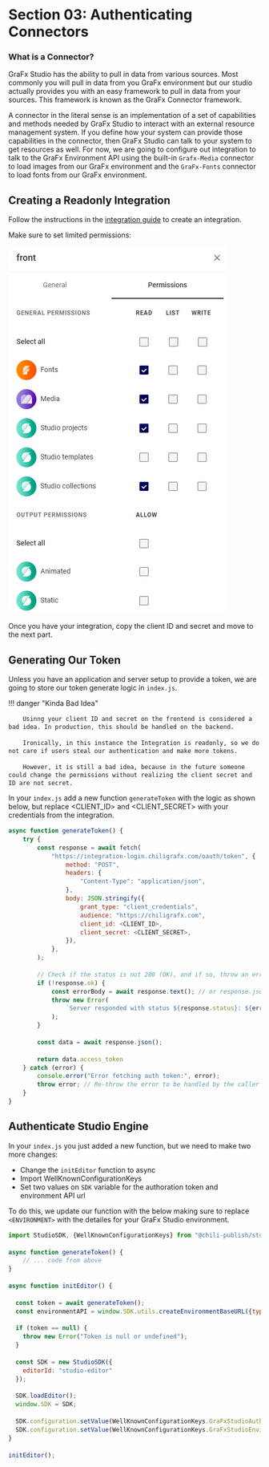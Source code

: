 # Section 03: Authenticating Connectors

### What is a Connector?
GraFx Studio has the ability to pull in data from various sources. Most commonly you will pull in data from you GraFx environment but our studio actually provides you with an easy framework to pull in data from your sources. This framework is known as the GraFx Connector framework.

A connector in the literal sense is an implementation of a set of capabilities and methods needed by GraFx Studio to interact with an external resource management system. If you define how your system can provide those capabilities in the connector, then GraFx Studio can talk to your system to get resources as well. For now, we are going to configure out integration to talk to the GraFx Environment API using the built-in `Grafx-Media` connector to load images from our GraFx environment and the `GraFx-Fonts` connector to load fonts from our GraFx environment.

## Creating a Readonly Integration

Follow the instructions in the [integration guide](../../../../../GraFx-Developers/grafx-studio/integration-overview/04-managing-integrations-and-authentication/) to create an integration.

Make sure to set limited permissions:

![permissions](permissions.png)

Once you have your integration, copy the client ID and secret and move to the next part.

## Generating Our Token

Unless you have an application and server setup to provide a token, we are going to store our token generate logic in `index.js`.

!!! danger "Kinda Bad Idea"

        Usinng your client ID and secret on the frontend is considered a bad idea. In production, this should be handled on the backend.

        Ironically, in this instance the Integration is readonly, so we do not care if users steal our authentication and make more tokens.

        However, it is still a bad idea, because in the future someone could change the permissions without realizing the client secret and ID are not secret.

In your `index.js` add a new function `generateToken` with the logic as shown below, but replace <CLIENT_ID> and <CLIENT_SECRET> with your credentials from the integration.

```js
async function generateToken() {
    try {
        const response = await fetch(
            "https://integration-login.chiligrafx.com/oauth/token", {
                method: "POST",
                headers: {
                    "Content-Type": "application/json",
                },
                body: JSON.stringify({
                    grant_type: "client_credentials",
                    audience: "https://chiligrafx.com",
                    client_id: <CLIENT_ID>,
                    client_secret: <CLIENT_SECRET>,
                }),
            },
        );

        // Check if the status is not 200 (OK), and if so, throw an error
        if (!response.ok) {
            const errorBody = await response.text(); // or response.json() if the server sends JSON error details
            throw new Error(
                `Server responded with status ${response.status}: ${errorBody}`,
            );
        }

        const data = await response.json();

        return data.access_token
    } catch (error) {
        console.error("Error fetching auth token:", error);
        throw error; // Re-throw the error to be handled by the caller
    }
}
```
## Authenticate Studio Engine

In your `index.js` you just added a new function, but we need to make two more changes:

- Change the `initEditor` function to async
- Import WellKnownConfigurationKeys
- Set two values on `SDK` variable for the authoration token and environment API url

To do this, we update our function with the below making sure to replace `<ENVIRONMENT>` with the detailes for your GraFx Studio environment.

```javascript
import StudioSDK, {WellKnownConfigurationKeys} from "@chili-publish/studio-sdk";

async function generateToken() {
    // ... code from above
}
  
async function initEditor() {

  const token = await generateToken();
  const environmentAPI = window.SDK.utils.createEnvironmentBaseURL({type: "production", environment: "<ENVIRONMENT>"});

  if (token == null) {
    throw new Error("Token is null or undefined");
  }

  const SDK = new StudioSDK({
    editorId: "studio-editor"
  });

  SDK.loadEditor();
  window.SDK = SDK;

  SDK.configuration.setValue(WellKnownConfigurationKeys.GraFxStudioAuthToken, token);
  SDK.configuration.setValue(WellKnownConfigurationKeys.GraFxStudioEnvironmentApiUrl, environmentAPI);
}

initEditor();
```
